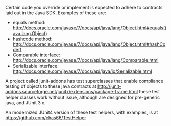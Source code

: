 Certain code you override or implement is expected to adhere to contracts laid out in the Java SDK.  Examples of these are:
- equals method: http://docs.oracle.com/javase/7/docs/api/java/lang/Object.html#equals(java.lang.Object)
- hashcode method: http://docs.oracle.com/javase/7/docs/api/java/lang/Object.html#hashCode()
- Comparable interface: http://docs.oracle.com/javase/7/docs/api/java/lang/Comparable.html
- Serializable interface: http://docs.oracle.com/javase/7/docs/api/java/io/Serializable.html

A project called junit-addons has test superclasses that enable compliance testing of objects to these java contracts at 
http://junit-addons.sourceforge.net/junitx/extensions/package-frame.html
these test helper classes work without issue, although are designed for pre-generic java, and JUnit 3.x.

An modernized JUnit4 version of these test helpers, with examples, is at https://github.com/chas66/TestHelper

